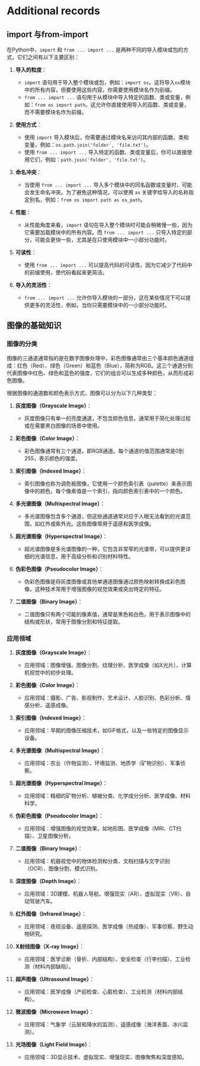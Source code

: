 # Additional records
## import 与from-import
在Python中，`import` 和 `from ... import ...` 是两种不同的导入模块或包的方式，它们之间有以下主要区别：

1. **导入的粒度**：
   - `import` 语句用于导入整个模块或包，例如：`import os`。这将导入`os`模块中的所有内容，但要使用这些内容，你需要使用模块名作为前缀。
   - `from ... import ...` 语句用于从模块中导入特定的函数、类或变量，例如：`from os import path`。这允许你直接使用导入的函数、类或变量，而不需要模块名作为前缀。

2. **使用方式**：
   - 使用 `import` 导入模块后，你需要通过模块名来访问其内部的函数、类和变量，例如：`os.path.join('folder', 'file.txt')`。
   - 使用 `from ... import ...` 导入特定的函数、类或变量后，你可以直接使用它们，例如：`path.join('folder', 'file.txt')`。

3. **命名冲突**：
   - 当使用 `from ... import ...` 导入多个模块中的同名函数或变量时，可能会发生命名冲突。为了避免这种情况，可以使用 `as` 关键字给导入的名称指定别名，例如：`from os import path as os_path`。

4. **性能**：
   - 从性能角度来看，`import` 语句在导入整个模块时可能会稍微慢一些，因为它需要加载模块中的所有内容。而 `from ... import ...` 只导入特定的部分，可能会更快一些，尤其是在只使用模块中一小部分功能时。

5. **可读性**：
   - 使用 `from ... import ...` 可以提高代码的可读性，因为它减少了代码中的前缀使用，使代码看起来更简洁。

6. **导入的灵活性**：
   - `from ... import ...` 允许你导入模块的一部分，这在某些情况下可以提供更多的灵活性，例如，当你只需要模块中的一小部分功能时。


  ## 图像的基础知识
  ### 图像的分类
  图像的三通道通常指的是在数字图像处理中，彩色图像通常由三个基本颜色通道组成：红色（Red）、绿色（Green）和蓝色（Blue），简称为RGB。这三个通道分别代表图像中红色、绿色和蓝色的强度，它们的组合可以生成多种颜色，从而形成彩色图像。

根据图像的通道数和颜色表示方式，图像可以分为以下几种类型：

1. **灰度图像（Grayscale Image）**：
   - 灰度图像只有单一的亮度通道，不包含颜色信息，通常用于简化处理过程或在需要黑白图像的场景中使用。

2. **彩色图像（Color Image）**：
   - 彩色图像通常有三个通道，即RGB通道。每个通道的值范围通常是0到255，表示颜色的强度。

3. **索引图像（Indexed Image）**：
   - 索引图像也称为调色板图像，它使用一个颜色索引表（palette）来表示图像中的颜色。每个像素值是一个索引，指向颜色索引表中的一个颜色。

4. **多光谱图像（Multispectral Image）**：
   - 多光谱图像包含多个通道，但这些通道通常对应于人眼无法看到的光谱范围，如红外或紫外光。这些图像常用于遥感和医学成像。

5. **超光谱图像（Hyperspectral Image）**：
   - 超光谱图像是多光谱图像的一种，它包含非常窄的光谱带，可以提供更详细的光谱信息，用于高级分析和识别材料特性。

6. **伪彩色图像（Pseudocolor Image）**：
   - 伪彩色图像是将灰度图像或其他单通道图像通过颜色映射转换成彩色图像。这种技术常用于增强图像的视觉效果或突出特定的特征。

7. **二值图像（Binary Image）**：
   - 二值图像只有两个可能的像素值，通常是黑色和白色，用于表示图像中的结构或形状，常用于图像分割和特征提取。

### 应用领域
1. **灰度图像（Grayscale Image）**：
   - 应用领域：图像增强、图像分割、纹理分析、医学成像（如X光片）、计算机视觉中的初步处理。

2. **彩色图像（Color Image）**：
   - 应用领域：摄影、广告、影视制作、艺术设计、人脸识别、色彩分析、情感分析、遥感成像。

3. **索引图像（Indexed Image）**：
   - 应用领域：早期的图像压缩技术，如GIF格式，以及一些特定的图像显示设备。

4. **多光谱图像（Multispectral Image）**：
   - 应用领域：农业（作物监测）、环境监测、地质学（矿物识别）、军事侦察。

5. **超光谱图像（Hyperspectral Image）**：
   - 应用领域：精细的矿物分析、植被分类、化学成分分析、医学成像、材料科学。

6. **伪彩色图像（Pseudocolor Image）**：
   - 应用领域：增强图像的视觉效果，如地形图、医学成像（MRI、CT扫描）、卫星图像分析。

7. **二值图像（Binary Image）**：
   - 应用领域：机器视觉中的物体检测和分类、文档扫描与文字识别（OCR）、图像分割、模式识别。

8. **深度图像（Depth Image）**：
   - 应用领域：3D建模、机器人导航、增强现实（AR）、虚拟现实（VR）、自动驾驶汽车。

9. **红外图像（Infrared Image）**：
   - 应用领域：夜视设备、遥感探测、医学成像（热成像）、军事侦察、野生动物研究。

10. **X射线图像（X-ray Image）**：
    - 应用领域：医学诊断（骨折、内部结构）、安全检查（行李扫描）、工业检测（材料内部缺陷）。

11. **超声图像（Ultrasound Image）**：
    - 应用领域：医学成像（产前检查、心脏检查）、工业检测（材料内部结构）。

12. **微波图像（Microwave Image）**：
    - 应用领域：气象学（云层和降水的监测）、遥感成像（海洋表面、冰川监测）。

13. **光场图像（Light Field Image）**：
    - 应用领域：3D显示技术、虚拟现实、增强现实、图像聚焦和深度感知。


